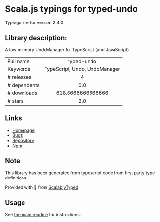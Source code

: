 
# Scala.js typings for typed-undo

Typings are for version 2.4.0

## Library description:
A low memory UndoManager for TypeScript (and JavaScript)

|                    |                 |
| ------------------ | :-------------: |
| Full name          | typed-undo |
| Keywords           | TypeScript, Undo, UndoManager |
| # releases         | 4 |
| # dependents       | 0.0 |
| # downloads        | 618.6666666666666 |
| # stars            | 2.0 |

## Links
- [Homepage](https://github.com/Lusito/typed-undo)
- [Bugs](https://github.com/Lusito/typed-undo/issues)
- [Repository](https://github.com/Lusito/typed-undo)
- [Npm](https://www.npmjs.com/package/typed-undo)
    


## Note
This library has been generated from typescript code from first party type definitions.

Provided with :purple_heart: from [ScalablyTyped](https://github.com/oyvindberg/ScalablyTyped)

## Usage
See [the main readme](../../readme.md) for instructions.


